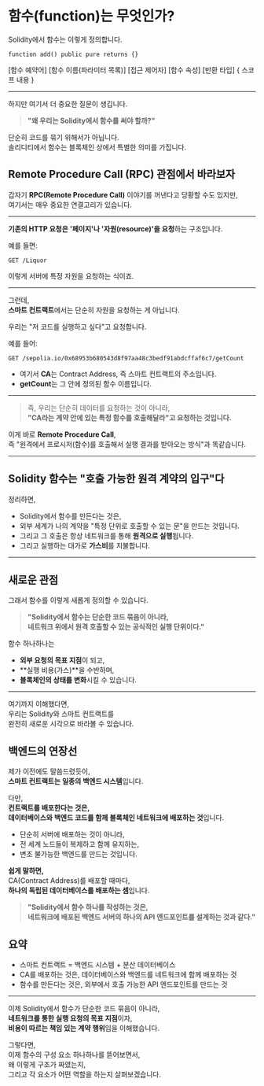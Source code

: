 # 함수(function)는 무엇인가?

Solidity에서 함수는 이렇게 정의합니다.

```solidity
function add() public pure returns {}
```

[함수 예약어] [함수 이름(파라미터 목록)] [접근 제어자] [함수 속성] [반환 타입] { 스코프 내용 }

---

하지만 여기서 더 중요한 질문이 생깁니다.

> **"왜 우리는 Solidity에서 함수를 써야 할까?"**

단순히 코드를 묶기 위해서가 아닙니다.  
솔리디티에서 함수는 블록체인 상에서 특별한 의미를 가집니다.

## Remote Procedure Call (RPC) 관점에서 바라보자

갑자기 **RPC(Remote Procedure Call)** 이야기를 꺼낸다고 당황할 수도 있지만,  
여기서는 매우 중요한 연결고리가 있습니다.

---

**기존의 HTTP 요청은 '페이지'나 '자원(resource)'을 요청**하는 구조입니다.

예를 들면:

```
GET /Liquor
```

이렇게 서버에 특정 자원을 요청하는 식이죠.

---

그런데,  
**스마트 컨트랙트**에서는 단순히 자원을 요청하는 게 아닙니다.

우리는 "저 코드를 실행하고 싶다"고 요청합니다.

예를 들어:

```
GET /sepolia.io/0x68953b680543d8f97aa48c3bedf91abdcffaf6c7/getCount
```

- 여기서 **CA**는 Contract Address, 즉 스마트 컨트랙트의 주소입니다.
- **getCount**는 그 안에 정의된 함수 이름입니다.

---

> 즉, 우리는 단순히 데이터를 요청하는 것이 아니라,  
> **"CA라는 계약 안에 있는 특정 함수를 호출해달라"고 요청하는 것입니다.**

이게 바로 **Remote Procedure Call**,  
즉 "원격에서 프로시저(함수)를 호출해서 실행 결과를 받아오는 방식"과 똑같습니다.

---

## Solidity 함수는 "호출 가능한 원격 계약의 입구"다

정리하면,

- Solidity에서 함수를 만든다는 것은,
- 외부 세계가 나의 계약을 "특정 단위로 호출할 수 있는 문"을 만드는 것입니다.
- 그리고 그 호출은 항상 네트워크를 통해 **원격으로 실행**됩니다.
- 그리고 실행하는 대가로 **가스비**를 지불합니다.

---

## 새로운 관점

그래서 함수를 이렇게 새롭게 정의할 수 있습니다.

> **"Solidity에서 함수는 단순한 코드 묶음이 아니라,  
> 네트워크 위에서 원격 호출할 수 있는 공식적인 실행 단위이다."**

함수 하나하나는

- **외부 요청의 목표 지점**이 되고,
- **실행 비용(가스)**을 수반하며,
- **블록체인의 상태를 변화**시킬 수 있습니다.

---

여기까지 이해했다면,  
우리는 Solidity와 스마트 컨트랙트를  
완전히 새로운 시각으로 바라볼 수 있습니다.

## 백엔드의 연장선

제가 이전에도 말씀드렸듯이,  
**스마트 컨트랙트는 일종의 백엔드 시스템**입니다.

다만,  
**컨트랙트를 배포한다는 것은,  
데이터베이스와 백엔드 코드를 함께 블록체인 네트워크에 배포하는 것**입니다.

- 단순히 서버에 배포하는 것이 아니라,
- 전 세계 노드들이 복제하고 함께 유지하는,
- 변조 불가능한 백엔드를 만드는 것입니다.

**쉽게 말하면,**  
CA(Contract Address)를 배포할 때마다,  
**하나의 독립된 데이터베이스를 배포하는 셈**입니다.

> **"Solidity에서 함수 하나를 작성하는 것은,  
> 네트워크에 배포된 백엔드 서버의 하나의 API 엔드포인트를 설계하는 것과 같다."**

## 요약

- 스마트 컨트랙트 = 백엔드 시스템 + 분산 데이터베이스
- CA를 배포하는 것은, 데이터베이스와 백엔드를 네트워크에 함께 배포하는 것
- 함수를 만든다는 것은, 외부에서 호출 가능한 API 엔드포인트를 만드는 것

---

이제 Solidity에서 함수가 단순한 코드 묶음이 아니라,  
**네트워크를 통한 실행 요청의 목표 지점**이자,  
**비용이 따르는 책임 있는 계약 행위**임을 이해했습니다.

그렇다면,  
이제 함수의 구성 요소 하나하나를 뜯어보면서,  
왜 이렇게 구조가 짜였는지,  
그리고 각 요소가 어떤 역할을 하는지 살펴보겠습니다.
